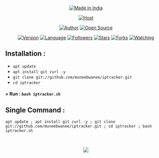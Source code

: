 <p align="center">
<a href="#"><img title="Made in India" src="https://img.shields.io/badge/MADE%20IN-INDIA-green?colorA=%2320fb35&colorB=%23fba320&style=for-the-badge"></a>
</p>
<p align="center">
<a href="#"><img title="Host" src="https://1.bp.blogspot.com/-sZl2Ly6koDw/X-DdhDr-jQI/AAAAAAAAG3I/DMG6tUXrhEkJraHFyksS6yGcYKPuNzxywCLcBGAsYHQ/s2663/iptracker.png"></a>
</p>
<p align="center">
<a href="https://github.com/muneebwanee"><img title="Author" src="https://img.shields.io/badge/Author-muneebwanee-red.svg?style=for-the-badge&logo=github"></a>
<a href="#"><img title="Open Source" src="https://img.shields.io/badge/Open%20Source-%E2%9D%A4-green?style=for-the-badge"></a>
</p>
<p align="center">
<a href="#"><img title="Version" src="https://img.shields.io/badge/Version-1.0-green.svg?style=flat-square"></a>
<a href="#"><img title="Language" src="https://badges.frapsoft.com/bash/v1/bash.png?v=103"></a>
<a href="https://github.com/muneebwanee/followers"><img title="Followers" src="https://img.shields.io/github/followers/muneebwanee?color=blue&style=flat-square"></a>
<a href="https://github.com/muneebwanee/iptracker/stargazers/"><img title="Stars" src="https://img.shields.io/github/stars/muneebwanee/iptracker?color=red&style=flat-square"></a>
<a href="https://github.com/muneebwanee/iptracker/network/members"><img title="Forks" src="https://img.shields.io/github/forks/muneebwanee/iptracker?color=red&style=flat-square"></a>
<a href="https://github.com/muneebwanee/iptracker/watchers"><img title="Watching" src="https://img.shields.io/github/watchers/muneebwanee/iptracker?label=Watchers&color=blue&style=flat-square"></a>
</p>

## Installation :

* `apt update`
* `apt install git curl -y`
* `git clone git://github.com/muneebwanee/iptracker.git`
* `cd iptracker`

#### > Run : `bash iptracker.sh`

## Single Command :
```
apt update ; apt install git curl -y ; git clone git://github.com/muneebwanee/iptracker.git ; cd iptracker ; bash iptracker.sh
```
<br>
<p align="center">
<img src="https://raw.githubusercontent.com/muneebwanee/release-download/master/images/iptracker.png"/>


